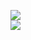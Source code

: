[![](https://img.shields.io/badge/Made%20With-Github%20Spray-lightgrey.svg?style=for-the-badge&logo=github)](https://github.com/Annihil/github-spray#27047)  
[![](https://i.imgur.com/2DrTn0Z.gif)](https://github.com/Annihil/github-spray)